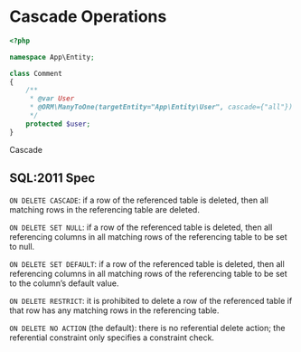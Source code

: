 # Cascade Operations

```php
<?php

namespace App\Entity;

class Comment
{
    /**
     * @var User
     * @ORM\ManyToOne(targetEntity="App\Entity\User", cascade={"all"})
     */
    protected $user;
}

```

Cascade 

## SQL:2011 Spec

`ON DELETE CASCADE`: if a row of the referenced table is deleted, then all matching rows in the referencing table are deleted.

`ON DELETE SET NULL`: if a row of the referenced table is deleted, then all referencing columns in all matching rows of the referencing table to be set to null.

`ON DELETE SET DEFAULT`: if a row of the referenced table is deleted, then all referencing columns in all matching rows of the referencing table to be set to the column’s default value.

`ON DELETE RESTRICT`: it is prohibited to delete a row of the referenced table if that row has any matching rows in the referencing table.

`ON DELETE NO ACTION` (the default): there is no referential delete action; the referential constraint only specifies a constraint check.
